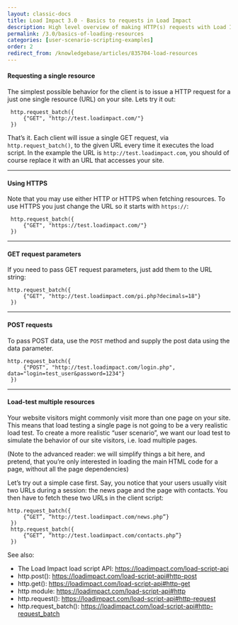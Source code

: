 ```yaml
---
layout: classic-docs
title: Load Impact 3.0 - Basics to requests in Load Impact
description: High level overview of making HTTP(s) requests with Load Impact
permalink: /3.0/basics-of-loading-resources
categories: [user-scenario-scripting-examples]
order: 2
redirect_from: /knowledgebase/articles/835704-load-resources
---
```


#### Requesting a single resource

The simplest possible behavior for the client is to issue a HTTP request for a just one single resource (URL) on your site. Lets try it out:

```
 http.request_batch({
     {"GET", "http://test.loadimpact.com/"}
 })
```

That’s it. Each client will issue a single GET request, via `http.request_batch()`, to the given URL every time it executes the load script. In the example the URL is `http://test.loadimpact.com`, you should of course replace it with an URL that accesses your site.

***

#### Using HTTPS

Note that you may use either HTTP or HTTPS when fetching resources. To use HTTPS you just change the URL so it starts with `https://`:

```
 http.request_batch({
     {"GET", "https://test.loadimpact.com/"}
 })
 ```

***

#### GET request parameters

If you need to pass GET request parameters, just add them to the URL string:

```
http.request_batch({
     {"GET", "http://test.loadimpact.com/pi.php?decimals=18"}
 })
 ```

 ***

#### POST requests

To pass POST data, use the `POST` method and supply the post data using the data parameter.

```
http.request_batch({
     {"POST", "http://test.loadimpact.com/login.php", data="login=test_user&password=1234"}
 })
 ```

***

#### Load-test multiple resources

Your website visitors might commonly visit more than one page on your site. This means that load testing a single page is not going to be a very realistic load test. To create a more realistic “user scenario”, we want our load test to simulate the behavior of our site visitors, i.e. load multiple pages.

(Note to the advanced reader: we will simplify things a bit here, and pretend, that you’re only interested in loading the main HTML code for a page, without all the page dependencies)

Let’s try out a simple case first. Say, you notice that your users usually visit two URLs during a session: the news page and the page with contacts. You then have to fetch these two URLs in the client script:



```
http.request_batch({
     {“GET”, “http://test.loadimpact.com/news.php”}
 })
 http.request_batch({
     {“GET”, “http://test.loadimpact.com/contacts.php”}
 })
 ```



See also:

- The Load Impact load script API: https://loadimpact.com/load-script-api
- http.post(): https://loadimpact.com/load-script-api#http-post
- http.get(): https://loadimpact.com/load-script-api#http-get
- http module: https://loadimpact.com/load-script-api#http
- http.request(): https://loadimpact.com/load-script-api#http-request
- http.request_batch(): https://loadimpact.com/load-script-api#http-request_batch
